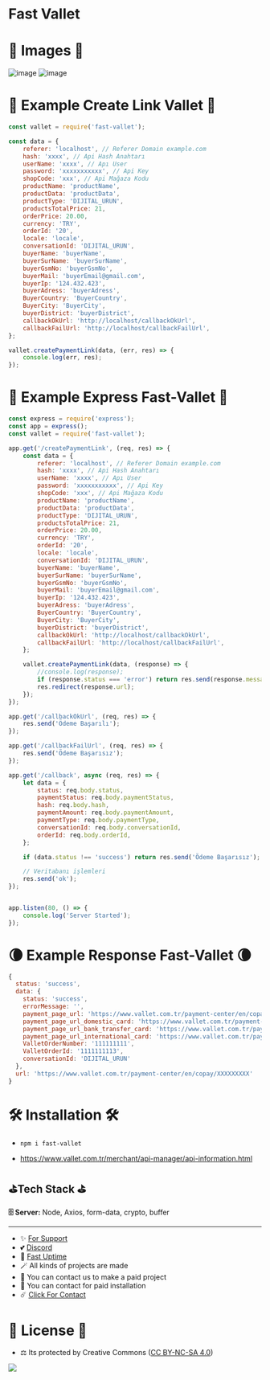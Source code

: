# Fast Vallet


# 🎈 Images 🎈

![image](https://user-images.githubusercontent.com/63351166/215289526-4aedba3b-86ed-480a-8d5d-d328e7520ebf.png)
![image](https://github.com/fastuptime/fast_vallet/assets/63351166/e9648ca3-c597-43fb-8d0f-0683a50b24ec)

# 🌱 Example Create Link Vallet 🌱

```js
const vallet = require('fast-vallet');

const data = {
    referer: 'localhost', // Referer Domain example.com
    hash: 'xxxx', // Api Hash Anahtarı
    userName: 'xxxx', // Apı User
    password: 'xxxxxxxxxxx', // Api Key
    shopCode: 'xxx', // Api Mağaza Kodu
    productName: 'productName',
    productData: 'productData',
    productType: 'DIJITAL_URUN',
    productsTotalPrice: 21,
    orderPrice: 20.00,
    currency: 'TRY',
    orderId: '20',
    locale: 'locale',
    conversationId: 'DIJITAL_URUN',
    buyerName: 'buyerName',
    buyerSurName: 'buyerSurName',
    buyerGsmNo: 'buyerGsmNo',
    buyerMail: 'buyerEmail@gmail.com',
    buyerIp: '124.432.423',
    buyerAdress: 'buyerAdress',
    BuyerCountry: 'BuyerCountry',
    BuyerCity: 'BuyerCity',
    buyerDistrict: 'buyerDistrict',
    callbackOkUrl: 'http://localhost/callbackOkUrl',
    callbackFailUrl: 'http://localhost/callbackFailUrl',
};

vallet.createPaymentLink(data, (err, res) => {
    console.log(err, res);
});

```


# 🎏 Example Express Fast-Vallet 🎏

```js
const express = require('express');
const app = express();
const vallet = require('fast-vallet');

app.get('/createPaymentLink', (req, res) => {
    const data = {
        referer: 'localhost', // Referer Domain example.com
        hash: 'xxxx', // Api Hash Anahtarı
        userName: 'xxxx', // Apı User
        password: 'xxxxxxxxxxx', // Api Key
        shopCode: 'xxx', // Api Mağaza Kodu
        productName: 'productName',
        productData: 'productData',
        productType: 'DIJITAL_URUN',
        productsTotalPrice: 21,
        orderPrice: 20.00,
        currency: 'TRY',
        orderId: '20',
        locale: 'locale',
        conversationId: 'DIJITAL_URUN',
        buyerName: 'buyerName',
        buyerSurName: 'buyerSurName',
        buyerGsmNo: 'buyerGsmNo',
        buyerMail: 'buyerEmail@gmail.com',
        buyerIp: '124.432.423',
        buyerAdress: 'buyerAdress',
        BuyerCountry: 'BuyerCountry',
        BuyerCity: 'BuyerCity',
        buyerDistrict: 'buyerDistrict',
        callbackOkUrl: 'http://localhost/callbackOkUrl',
        callbackFailUrl: 'http://localhost/callbackFailUrl',
    };

    vallet.createPaymentLink(data, (response) => {
        //console.log(response);
        if (response.status === 'error') return res.send(response.message);
        res.redirect(response.url);
    });
});

app.get('/callbackOkUrl', (req, res) => {
    res.send('Ödeme Başarılı');
});

app.get('/callbackFailUrl', (req, res) => {
    res.send('Ödeme Başarısız');
});

app.get('/callback', async (req, res) => {
    let data = {
        status: req.body.status,
        paymentStatus: req.body.paymentStatus,
        hash: req.body.hash,
        paymentAmount: req.body.paymentAmount,
        paymentType: req.body.paymentType,
        conversationId: req.body.conversationId,
        orderId: req.body.orderId,
    };

    if (data.status !== 'success') return res.send('Ödeme Başarısız');

    // Veritabanı işlemleri
    res.send('ok');
});


app.listen(80, () => {
    console.log('Server Started');
});

```


# 🌘 Example Response Fast-Vallet 🌘

```js
{
  status: 'success',
  data: {
    status: 'success',
    errorMessage: '',
    payment_page_url: 'https://www.vallet.com.tr/payment-center/en/copay/XXXXXXXXX',
    payment_page_url_domestic_card: 'https://www.vallet.com.tr/payment-center/en/copay/XXXXXXXXX/kredi-karti',
    payment_page_url_bank_transfer_card: 'https://www.vallet.com.tr/payment-center/en/copay/XXXXXXXXX/banka-havale',
    payment_page_url_international_card: 'https://www.vallet.com.tr/payment-center/en/copay/XXXXXXXXX/kredi-karti-dunya',
    ValletOrderNumber: '111111111',
    ValletOrderId: '1111111113',
    conversationId: 'DIJITAL_URUN'
  },
  url: 'https://www.vallet.com.tr/payment-center/en/copay/XXXXXXXXX'
}
```

# 🛠️ Installation 🛠️

- `npm i fast-vallet`

- https://www.vallet.com.tr/merchant/api-manager/api-information.html

## ⛳Tech Stack ⛳

**🗄️ Server:** Node, Axios, form-data, crypto, buffer

---
- ✨ [For Support](https://github.com/sponsors/fastuptime) <br>
- 💕 [Discord](https://fastuptime.com/discord)<br>
- 🏓 [Fast Uptime](https://fastuptime.com/)<br>
- 🪄 All kinds of projects are made <br>
- 🧨 You can contact us to make a paid project<br>
- 💸 You can contact for paid installation<br>
- ☄️ [Click For Contact](mailto:fastuptime@gmail.com)<br>

# 🎯 License 🎯
- ⚖️ Its protected by Creative Commons ([CC BY-NC-SA 4.0](https://creativecommons.org/licenses/by-nc-sa/4.0/))

<a href="https://creativecommons.org/licenses/by-nc-sa/4.0/" title="BYNCSA40"><img src="https://licensebuttons.net/l/by-nc-sa/4.0/88x31.png"></a>

